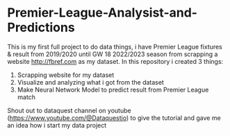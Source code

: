 # Premier-League-Analysist-and-Predictions

This is my first full project to do data things, i have Premier League fixtures & result from 2019/2020 until GW 18 2022/2023 season from scrapping a website http://fbref.com as my dataset. In this repository i created 3 things:
1. Scrapping website for my dataset
2. Visualize and analyzing what i got from the dataset
3. Make Neural Network Model to predict result from Premier League match

Shout out to dataquest channel on youtube (https://www.youtube.com/@Dataquestio) to give the tutorial and gave me an idea how i start my data project
